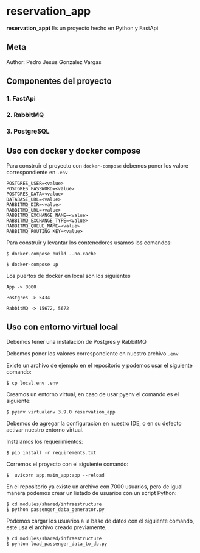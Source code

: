 reservation_app
=======================

**reservation_appt** Es un proyecto hecho en Python y FastApi


Meta
----

Author:
    Pedro Jesús González Vargas

Componentes del proyecto
----

### 1. FastApi
### 2. RabbitMQ
### 3. PostgreSQL


Uso con docker y docker compose
-----

Para construir el proyecto con  ``docker-compose`` debemos poner los valore correspondiente en ``.env``

    POSTGRES_USER=<value>
    POSTGRES_PASSWORD=<value>
    POSTGRES_DATA=<value>
    DATABASE_URL=<value>
    RABBITMQ_DIR=<value>
    RABBITMQ_URL=<value>
    RABBITMQ_EXCHANGE_NAME=<value>
    RABBITMQ_EXCHANGE_TYPE=<value>
    RABBITMQ_QUEUE_NAME=<value>
    RABBITMQ_ROUTING_KEY=<value>

Para construir y levantar los contenedores usamos los comandos:

    $ docker-compose build --no-cache

    $ docker-compose up

Los puertos de docker en local son los siguientes
    
    App -> 8000
    
    Postgres -> 5434

    RabbitMQ -> 15672, 5672


Uso con entorno virtual local
-----

Debemos tener una instalación de Postgres y RabbitMQ

Debemos poner los valores correspondiente en nuestro archivo ``.env``

Existe un archivo de ejemplo en el repositorio y podemos usar el siguiente comando:
    
    $ cp local.env .env
    
Creamos un entorno virtual, en caso de usar pyenv el comando es el siguiente:

    $ pyenv virtualenv 3.9.0 reservation_app

Debemos de agregar la configuracion en nuestro IDE, o en su defecto activar nuestro entorno virtual.

Instalamos los requerimientos:

    $ pip install -r requirements.txt

Corremos el proyecto con el siguiente comando:

    $  uvicorn app.main_app:app --reload


En el repositorio ya existe un archivo con 7000 usuarios, pero de igual manera podemos crear un listado de usuarios con un script Python:

    $ cd modules/shared/infraestructure
    $ python passenger_data_generator.py


Podemos cargar los usuarios a la base de datos con el siguiente comando, este usa el archivo creado previamente.

    $ cd modules/shared/infraestructure
    $ pyhton load_passenger_data_to_db.py